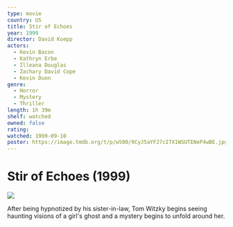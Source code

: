 ```yaml
---
type: movie
country: US
title: Stir of Echoes
year: 1999
director: David Koepp
actors:
  - Kevin Bacon
  - Kathryn Erbe
  - Illeana Douglas
  - Zachary David Cope
  - Kevin Dunn
genre:
  - Horror
  - Mystery
  - Thriller
length: 1h 39m
shelf: watched
owned: false
rating:
watched: 1999-09-10
poster: https://image.tmdb.org/t/p/w500/9CyJ5aYF27cITX1WSUTENeP4wBE.jpg
---
```


# Stir of Echoes (1999)

![](https://image.tmdb.org/t/p/w500/9CyJ5aYF27cITX1WSUTENeP4wBE.jpg)

After being hypnotized by his sister-in-law, Tom Witzky begins seeing haunting visions of a girl's ghost and a mystery begins to unfold around her.